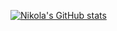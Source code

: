 [![Nikola's GitHub stats](https://github-readme-stats.vercel.app/api?username=NikolaMrkic)](https://github.com/NikolaMrkic/github-readme-stats)
